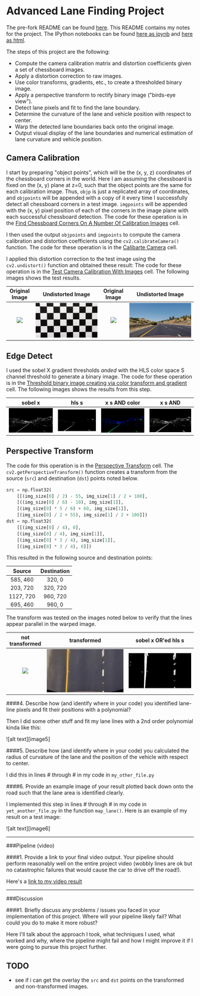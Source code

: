 # Advanced Lane Finding Project

The pre-fork README can be found [here](README_ori.md).
This README contains my notes for the project.
The IPython notebooks can be found [here as ipynb](advancedLaneFinding.ipynb) and
[here as html](http://localhost:3000/advancedLaneFinding.html).

The steps of this project are the following:

* Compute the camera calibration matrix and distortion coefficients given a set of chessboard images.
* Apply a distortion correction to raw images.
* Use color transforms, gradients, etc., to create a thresholded binary image.
* Apply a perspective transform to rectify binary image ("birds-eye view").
* Detect lane pixels and fit to find the lane boundary.
* Determine the curvature of the lane and vehicle position with respect to center.
* Warp the detected lane boundaries back onto the original image.
* Output visual display of the lane boundaries and numerical estimation of lane curvature and vehicle position.

## Camera Calibration

I start by preparing "object points", which will be the (x, y, z) coordinates of
the chessboard corners in the world. Here I am assuming the chessboard is fixed
on the (x, y) plane at z=0, such that the object points are the same for each
calibration image. Thus, `objp` is just a replicated array of coordinates, and
`objpoints` will be appended with a copy of it every time I successfully detect
all chessboard corners in a test image. `imgpoints` will be appended with the
(x, y) pixel position of each of the corners in the image plane with each
successful chessboard detection.
The code for these operation is in the
[Find Chessboard Corners On A Number Of Calibration Images](http://localhost:3000/advancedLaneFinding.html#chessboard)
cell.

I then used the output `objpoints` and `imgpoints` to compute the camera
calibration and distortion coefficients using the `cv2.calibrateCamera()`
function.
The code for these operation is in the
[Calibarte Camera](http://localhost:3000/advancedLaneFinding.html#calibrate)
cell.

I applied this distortion correction to the test image using the
`cv2.undistort()` function and obtained these result:
The code for these operation is in the
[Test Camera Calibration With Images](http://localhost:3000/advancedLaneFinding.html#testCalibration)
cell.
The following images shows the test results.

| Original Image | Undistorted Image | Original Image | Undistorted Image
|:---:|:---:|:---:|:---:|
| ![](camera_cal/calibration1.jpg) | ![](output_images/calibration1.jpg) | ![](test_images/straight_lines1.jpg) | ![](output_images/straight_lines1.jpg) |

## Edge Detect

I used the sobel X gradient thresholds _anded_ with the HLS color space S
channel threshold to generate a binary image.
The code for these operation is in the
[Threshold binary image creating via color transform and gradient](http://localhost:3000/advancedLaneFinding.html#thresholds)
cell.
The following images shows the results from this step.

| sobel x | hls s | x s AND color | x s AND
|:---:|:---:|:---:|:---:|
| ![](output_images/binary_sobel_x.jpg) | ![](output_images/binary_hls_s.jpg) | ![](output_images/binary_sx_color.jpg) | ![](output_images/binary_sx.jpg) |

## Perspective Transform

The code for this operation is in the
[Perspective Transform](http://localhost:3000/advancedLaneFinding.html#perspectiveTransform)
cell.
The `cv2.getPerspectiveTransform()` function creates a transform from the
source (`src`) and destination (`dst`) points noted below.

```python
src = np.float32(
    [[(img_size[0] / 2) - 55, img_size[1] / 2 + 100],
    [((img_size[0] / 6) - 10), img_size[1]],
    [(img_size[0] * 5 / 6) + 60, img_size[1]],
    [(img_size[0] / 2 + 55), img_size[1] / 2 + 100]])
dst = np.float32(
    [[(img_size[0] / 4), 0],
    [(img_size[0] / 4), img_size[1]],
    [(img_size[0] * 3 / 4), img_size[1]],
    [(img_size[0] * 3 / 4), 0]])

```
This resulted in the following source and destination points:

| Source        | Destination   |
|:-------------:|:-------------:|
| 585, 460      | 320, 0        |
| 203, 720      | 320, 720      |
| 1127, 720     | 960, 720      |
| 695, 460      | 960, 0        |

The transform was tested on the images noted below to verify that the lines appear parallel in the warped image.

| not transformed | transformed | sobel x OR'ed hls s
|:---:|:---:|:---:|
| ![](test_images/straight_lines1.jpg) | ![](output_images/straight_lines1_transform.jpg) | ![](output_images/binary_sx_transform.jpg) |

####4. Describe how (and identify where in your code) you identified lane-line pixels and fit their positions with a polynomial?

Then I did some other stuff and fit my lane lines with a 2nd order polynomial kinda like this:

![alt text][image5]

####5. Describe how (and identify where in your code) you calculated the radius of curvature of the lane and the position of the vehicle with respect to center.

I did this in lines # through # in my code in `my_other_file.py`

####6. Provide an example image of your result plotted back down onto the road such that the lane area is identified clearly.

I implemented this step in lines # through # in my code in `yet_another_file.py` in the function `map_lane()`.  Here is an example of my result on a test image:

![alt text][image6]

---

###Pipeline (video)

####1. Provide a link to your final video output.  Your pipeline should perform reasonably well on the entire project video (wobbly lines are ok but no catastrophic failures that would cause the car to drive off the road!).

Here's a [link to my video result](./project_video.mp4)

---

###Discussion

####1. Briefly discuss any problems / issues you faced in your implementation of this project.  Where will your pipeline likely fail?  What could you do to make it more robust?

Here I'll talk about the approach I took, what techniques I used, what worked
and why, where the pipeline might fail and how I might improve it if I were
going to pursue this project further.  

## TODO

  - see if i can get the overlay the `src` and `dst` points on the transformed
    and non-transformed images.
